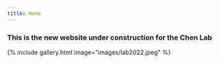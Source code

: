 ```yaml
---
title: Home
---
```


### This is the new website under construction for the Chen Lab


{%
  include gallery.html
  image="images/lab2022.jpeg"
%}
